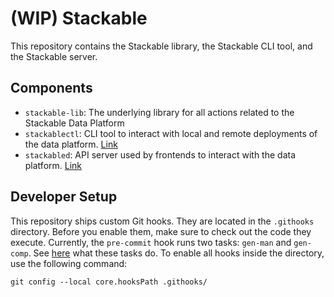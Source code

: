# (WIP) Stackable

This repository contains the Stackable library, the Stackable CLI tool, and the Stackable server.

## Components

- `stackable-lib`: The underlying library for all actions related to the Stackable Data Platform
- `stackablectl`: CLI tool to interact with local and remote deployments of the data platform. [Link][ctl-readme]
- `stackabled`: API server used by frontends to interact with the data platform. [Link][daemon-readme]

[daemon-readme]: ./bins/stackabled/README.md
[ctl-readme]: ./bins/stackablectl/README.md

## Developer Setup

This repository ships custom Git hooks. They are located in the `.githooks` directory. Before you enable them, make sure
to check out the code they execute. Currently, the `pre-commit` hook runs two tasks: `gen-man` and `gen-comp`. See
[here][xtasks] what these tasks do. To enable all hooks inside the directory, use the following command:

```shell
git config --local core.hooksPath .githooks/
```

[xtasks]: ./xtask/src/main.rs
